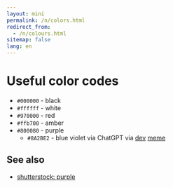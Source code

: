 ```yaml
---
layout: mini
permalink: /n/colors.html
redirect_from:
  - /n/colours.html
sitemap: false
lang: en
---
```


# Useful color codes

- `#000000` - black
- `#ffffff` - white
- `#970000` - red
- `#ffb700` - amber
- `#800080` - purple
  - `#8A2BE2` - blue violet via ChatGPT via [dev](https://t.me/devs_chat/131577)
    [meme](https://t.me/devs_chat/131597)

## See also

- [shutterstock: purple](https://www.shutterstock.com/color/purple)
